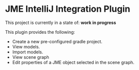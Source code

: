 JME IntelliJ Integration Plugin
=

This project is currently in a state of: **work in progress**

This plugin provides the following:

- Create a new pre-configured gradle project.
- View models.
- Import models.
- View scene graph
- Edit properties of a JME object selected in the scene graph.

